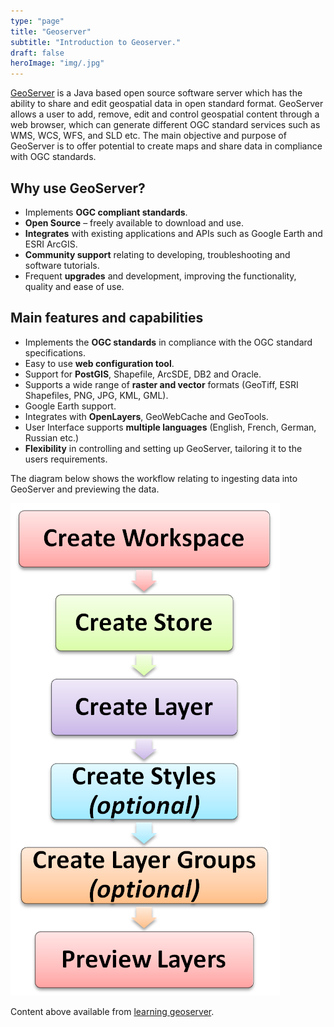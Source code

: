 ```yaml
---
type: "page"
title: "Geoserver"
subtitle: "Introduction to Geoserver."
draft: false
heroImage: "img/.jpg"
---
```


[GeoServer](https://geoserver.org/) is a Java based open source software server which has the ability to share and edit geospatial data in open standard format. GeoServer allows a user to add, remove, edit and control geospatial content through a web browser, which can generate different OGC standard services such as WMS, WCS, WFS, and SLD etc. The main objective and purpose of GeoServer is to offer potential to create maps and share data in compliance with OGC standards.

## Why use GeoServer?

* Implements **OGC compliant standards**.
* **Open Source** – freely available to download and use.
* **Integrates** with existing applications and APIs such as Google Earth and ESRI ArcGIS.
* **Community support** relating to developing, troubleshooting and software tutorials.
* Frequent **upgrades** and development, improving the functionality, quality and ease of use.

## Main features and capabilities

* Implements the **OGC standards** in compliance with the OGC standard specifications.
* Easy to use **web configuration tool**.
* Support for **PostGIS**, Shapefile, ArcSDE, DB2 and Oracle.
* Supports a wide range of **raster and vector** formats (GeoTiff, ESRI Shapefiles, PNG, JPG, KML, GML).
* Google Earth support.
* Integrates with **OpenLayers**, GeoWebCache and GeoTools.
* User Interface supports **multiple languages** (English, French, German, Russian etc.)
* **Flexibility** in controlling and setting up GeoServer, tailoring it to the users requirements.

The diagram below shows the workflow relating to ingesting data into GeoServer and previewing the data.

![geoserver-workflow](img/Geoserver_workflow_diagram.png)

Content above available from [learning geoserver](http://learningzone.rspsoc.org.uk/index.php/Learning-Materials/Introduction-to-OGC-Standards/7.3-GeoServer).
